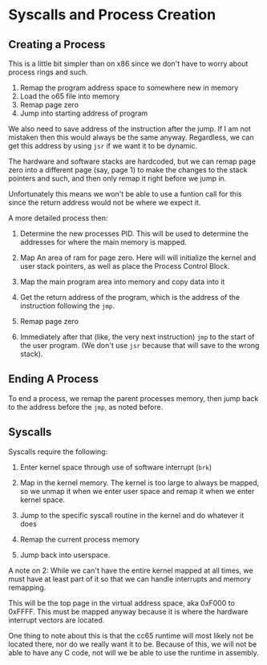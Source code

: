 # Syscalls and Process Creation

## Creating a Process

This is a little bit simpler than on x86 since we don't have to worry about 
process rings and such.


1. Remap the program address space to somewhere new in memory
2. Load the o65 file into memory
3. Remap page zero
4. Jump into starting address of program

We also need to save address of the instruction after the jump. If I am not 
mistaken then this would always be the same anyway. Regardless, we can get
this address by using `jsr` if we want it to be dynamic.

The hardware and software stacks are hardcoded, but we can remap page zero
into a different page (say, page 1) to make the changes to the stack pointers
and such, and then only remap it right before we jump in.

Unfortunately this means we won't be able to use a funtion call for this
since the return address would not be where we expect it.

A more detailed process then:

1. Determine the new processes PID. This will be used to determine the addresses
for where the main memory is mapped.

2. Map An area of ram for page zero. Here will will initialize the kernel
and user stack pointers, as well as place the Process Control Block.

3. Map the main program area into memory and copy data into it

4. Get the return address of the program, which is the address of the 
instruction following the `jmp`. 

5. Remap page zero

6. Immediately after that (like, the very next instruction) `jmp` to the start
of the user program. (We don't use `jsr` because that will save to the wrong
stack).

## Ending A Process

To end a process, we remap the parent processes memory, then jump back to the
address before the `jmp`, as noted before.

## Syscalls

Syscalls require the following:

1. Enter kernel space through use of software interrupt (`brk`)

2. Map in the kernel memory. The kernel is too large to always be mapped, so
we unmap it when we enter user space and remap it when we enter kernel space.

3. Jump to the specific syscall routine in the kernel and do whatever it does

4. Remap the current process memory

5. Jump back into userspace.

A note on 2: While we can't have the entire kernel mapped at all times, we must
have at least part of it so that we can handle interrupts and memory remapping.

This will be the top page in the virtual address space, aka 0xF000 to 0xFFFF.
This must be mapped anyway because it is where the hardware interrupt vectors
are located.

One thing to note about this is that the cc65 runtime will most likely not be
located there, nor do we really want it to be. Because of this, we will not
be able to have any C code, not will we be able to use the runtime in
assembly.